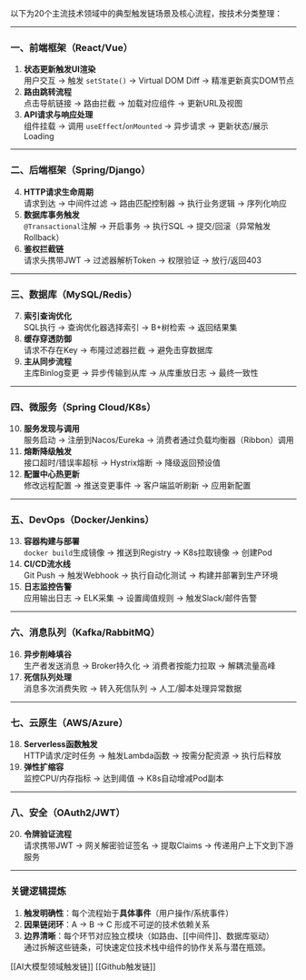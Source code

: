 以下为20个主流技术领域中的典型触发链场景及核心流程，按技术分类整理：

---

### **一、前端框架（React/Vue）**
1. **状态更新触发UI渲染**  
用户交互 → 触发 `setState()` → Virtual DOM Diff → 精准更新真实DOM节点  
2. **路由跳转流程**  
点击导航链接 → 路由拦截 → 加载对应组件 → 更新URL及视图  
3. **API请求与响应处理**  
组件挂载 → 调用 `useEffect`/`onMounted` → 异步请求 → 更新状态/展示Loading  

---

### **二、后端框架（Spring/Django）**
4. **HTTP请求生命周期**  
请求到达 → 中间件过滤 → 路由匹配控制器 → 执行业务逻辑 → 序列化响应  
5. **数据库事务触发**  
`@Transactional`注解 → 开启事务 → 执行SQL → 提交/回滚（异常触发Rollback）  
6. **鉴权拦截链**  
请求头携带JWT → 过滤器解析Token → 权限验证 → 放行/返回403  

---

### **三、数据库（MySQL/Redis）**
7. **索引查询优化**  
SQL执行 → 查询优化器选择索引 → B+树检索 → 返回结果集  
8. **缓存穿透防御**  
请求不存在Key → 布隆过滤器拦截 → 避免击穿数据库  
9. **主从同步流程**  
主库Binlog变更 → 异步传输到从库 → 从库重放日志 → 最终一致性  

---

### **四、微服务（Spring Cloud/K8s）**
10. **服务发现与调用**  
服务启动 → 注册到Nacos/Eureka → 消费者通过负载均衡器（Ribbon）调用  
11. **熔断降级触发**  
接口超时/错误率超标 → Hystrix熔断 → 降级返回预设值  
12. **配置中心热更新**  
修改远程配置 → 推送变更事件 → 客户端监听刷新 → 应用新配置  

---

### **五、DevOps（Docker/Jenkins）**
13. **容器构建与部署**  
`docker build`生成镜像 → 推送到Registry → K8s拉取镜像 → 创建Pod  
14. **CI/CD流水线**  
Git Push → 触发Webhook → 执行自动化测试 → 构建并部署到生产环境  
15. **日志监控告警**  
应用输出日志 → ELK采集 → 设置阈值规则 → 触发Slack/邮件告警  

---

### **六、消息队列（Kafka/RabbitMQ）**
16. **异步削峰填谷**  
生产者发送消息 → Broker持久化 → 消费者按能力拉取 → 解耦流量高峰  
17. **死信队列处理**  
消息多次消费失败 → 转入死信队列 → 人工/脚本处理异常数据  

---

### **七、云原生（AWS/Azure）**
18. **Serverless函数触发**  
HTTP请求/定时任务 → 触发Lambda函数 → 按需分配资源 → 执行后释放  
19. **弹性扩缩容**  
监控CPU/内存指标 → 达到阈值 → K8s自动增减Pod副本  

---

### **八、安全（OAuth2/JWT）**
20. **令牌验证流程**  
请求携带JWT → 网关解密验证签名 → 提取Claims → 传递用户上下文到下游服务  

---

### **关键逻辑提炼**
1. **触发明确性**：每个流程始于**具体事件**（用户操作/系统事件）  
2. **因果链闭环**：A → B → C 形成不可逆的技术依赖关系  
3. **边界清晰**：每个环节对应独立模块（如路由、[[中间件]]、数据库驱动）  
通过拆解这些链条，可快速定位技术栈中组件的协作关系与潜在瓶颈。

[[AI大模型领域触发链]]
[[Github触发链]]